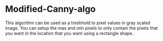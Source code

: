 # Modified-Canny-algo

This algorithm can be used as a treshhold to pixel values in gray scaled image. You can setup the max and min pixels to only contain the pixels that you 
want in the location that you want using a rectangle shape.
